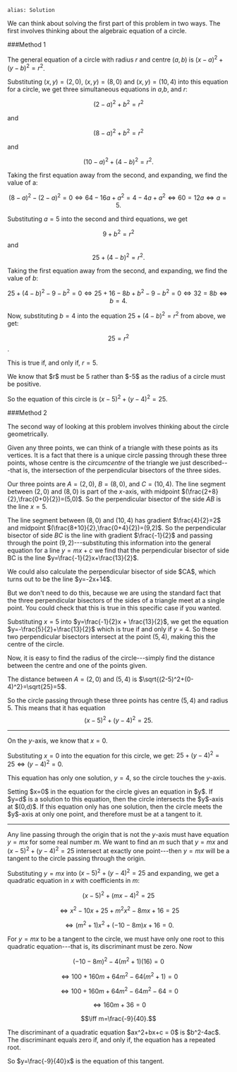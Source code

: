 ````
alias: Solution
````


<div class="chalk">
We can think about solving the first part of this problem in two ways. The first involves thinking about the algebraic equation of a circle.

###Method 1

The general equation of a circle with radius $r$ and centre $(a,b)$ is $(x-a)^2 + (y-b)^2 = r^2$.
</div>

Substituting $(x,y) = (2,0)$, $(x,y) = (8,0)$ and $(x,y) = (10,4)$ into this equation for a circle, we get three simultaneous equations in $a$,$b$, and $r$:

$$(2-a)^2 + b^2 = r^2$$

and

$$(8-a)^2 + b^2 = r^2$$

and

$$(10-a)^2 + (4-b)^2 = r^2.$$
  
Taking the first equation away from the second, and expanding, we find the value of a:

$$(8-a)^2 - (2-a)^2 = 0 \iff 64 - 16a + a^2 = 4 - 4a + a^2 \iff 60 = 12a \iff a = 5.$$

Substituting $a=5$ into the second and third equations, we get  

$$9 + b^2 = r^2$$ and $$25 + (4-b)^2 = r^2.$$
  
Taking the first equation away from the second, and expanding, we find the value of $b$:

$$25 + (4-b)^2 - 9 - b^2 = 0 \iff 25 + 16 - 8b + b^2 - 9 - b^2 = 0 \iff 32 = 8b \iff b = 4.$$  

Now, substituting $b=4$ into the equation $25 + (4-b)^2 = r^2$ from above, we get:

$$25 = r^2$$.

This is true if, and only if, $r = 5$.

<div class="chalk">
We know that $r$ must be 5 rather than $-5$ as the radius of a circle must be positive.
</div>

So the equation of this circle is $(x-5)^2 + (y-4)^2 = 25$. 

###Method 2
  
<div class="chalk">
The second way of looking at this problem involves thinking about the circle geometrically.
</div>

Given any three points, we can think of a triangle with these points as its vertices. It is a fact that there is a unique circle passing through these three points, whose centre is the _circumcentre_ of the triangle we just described---that is, the intersection of the perpendicular bisectors of the three sides.

Our three points are $A=(2,0)$, $B=(8,0)$, and $C=(10,4)$. The line segment between $(2,0)$ and $(8,0)$ is part of the $x$-axis, with midpoint $(\frac{2+8}{2},\frac{0+0}{2})=(5,0)$. So the perpendicular bisector of the side $AB$ is the line $x=5$.  

The line segment between $(8,0)$ and $(10,4)$ has gradient $\frac{4}{2}=2$ and midpoint $(\frac{8+10}{2},\frac{0+4}{2})=(9,2)$. So the perpendicular bisector of side $BC$ is the line with gradient $\frac{-1}{2}$ and passing through the point $(9,2)$---substituting this information into the general equation for a line $y=mx+c$ we find that the perpendicular bisector of side BC is the line $y=\frac{-1}{2}x+\frac{13}{2}$.  

<div class="chalk">
We could also calculate the perpendicular bisector of side $CA$, which turns out to be the line $y=-2x+14$.

But we don't need to do this, because we are using the standard fact that the three perpendicular bisectors of the sides of a triangle meet at a single point.  You could check that this is true in this specific case if you wanted.
</div>

Substituting $x=5$ into $y=\frac{-1}{2}x + \frac{13}{2}$, we get the equation $y=-\frac{5}{2}+\frac{13}{2}$ which is true if and only if $y=4$. So these two perpendicular bisectors intersect at the point $(5,4)$, making this the centre of the circle.  

Now, it is easy to find the radius of the circle---simply find the distance between the centre and one of the points given.  

The distance between $A=(2,0)$ and $(5,4)$ is $\sqrt{(2-5)^2+(0-4)^2}=\sqrt{25}=5$.

So the circle passing through these three points has centre $(5,4)$ and radius $5$. This means that it has equation
$$(x-5)^2 + (y-4)^2 = 25.$$




***

On the $y$-axis, we know that $x=0$.

Substituting $x=0$ into the equation for this circle, we get:
$25 + (y-4)^2 = 25 \iff (y-4)^2 = 0$.

This equation has only one solution, $y=4$, so the circle touches the $y$-axis.

<div class="chalk span4 pull-right">
Setting $x=0$ in the equation for the circle gives an equation in $y$. If $y=d$ is a solution to this equation, then the circle intersects the $y$-axis at $(0,d)$. If this equation only has one solution, then the circle meets the $y$-axis at only one point, and therefore must be at a tangent to it.

</div>

***

Any line passing through the origin that is not the $y$-axis must have equation $y=mx$ for some real number $m$. We want to find an $m$ such that $y=mx$ and $(x-5)^2+(y-4)^2=25$ intersect at exactly one point---then $y=mx$ will be a tangent to the circle passing through the origin.  
  
Substituting $y=mx$ into $(x-5)^2+(y-4)^2=25$ and expanding, we get a quadratic equation in $x$ with coefficients in $m$:

$$(x-5)^2 + (mx-4)^2 = 25$$

$$\iff x^2 - 10x + 25 + m^2x^2 - 8mx + 16 = 25$$

$$\iff (m^2 +1)x^2 + (-10 - 8m)x+16 = 0.$$  

For $y=mx$ to be a tangent to the circle, we must have only one root to this quadratic equation---that is, its discriminant must be zero.  Now
  
$$(-10-8m)^2 - 4(m^2+1)(16) = 0$$

$$\iff 100+160m+64m^2-64(m^2+1)=0$$

$$\iff 100+160m+64m^2-64m^2-64=0$$

$$\iff 160m+36=0$$

$$\iff m=\frac{-9}{40}.$$

<div class="chalk span4 pull-right">
The discriminant of a quadratic equation $ax^2+bx+c = 0$ is $b^2-4ac$. The discriminant equals zero if, and only if, the equation has a repeated root.
</div>

So $y=\frac{-9}{40}x$ is the equation of this tangent.

